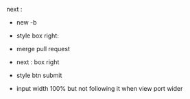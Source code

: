 next :

- new -b
- style box right:
- merge pull request

- next : box right
- style btn submit
- input width 100% but not following it when view port wider
